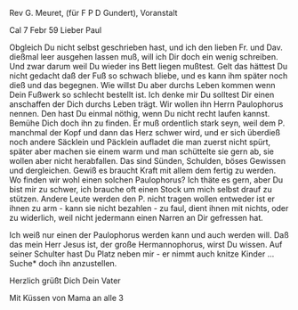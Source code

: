 Rev G. Meuret, (für F P D Gundert), Voranstalt

 Cal 7 Febr 59
Lieber Paul

Obgleich Du nicht selbst geschrieben hast, und ich den lieben Fr. und Dav. dießmal leer ausgehen lassen muß, will ich Dir doch ein wenig schreiben. Und zwar darum weil Du wieder ins Bett liegen mußtest. Gelt das hättest Du nicht gedacht daß der Fuß so schwach bliebe, und es kann ihm später noch dieß und das begegnen. Wie willst Du aber durchs Leben kommen wenn Dein Fußwerk so schlecht bestellt ist. Ich denke mir Du solltest Dir einen anschaffen der Dich durchs Leben trägt. Wir wollen ihn Herrn Paulophorus nennen. Den hast Du einmal nöthig, wenn Du nicht recht laufen kannst. Bemühe Dich doch ihn zu finden. Er muß ordentlich stark seyn, weil dem P. manchmal der Kopf und dann das Herz schwer wird, und er sich überdieß noch andere Säcklein und Päcklein aufladet die man zuerst nicht spürt, später aber machen sie einem warm und man schüttelte sie gern ab, sie wollen aber nicht herabfallen. Das sind Sünden, Schulden, böses Gewissen und dergleichen. Gewiß es braucht Kraft mit allem dem fertig zu werden. Wo finden wir wohl einen solchen Paulophorus? Ich thäte es gern, aber Du bist mir zu schwer, ich brauche oft einen Stock um mich selbst drauf zu stützen. Andere Leute werden den P. nicht tragen wollen entweder ist er ihnen zu arm - kann sie nicht bezahlen - zu faul, dient ihnen mit nichts, oder zu widerlich, weil nicht jedermann einen Narren an Dir gefressen hat.

Ich weiß nur einen der Paulophorus werden kann und auch werden will. Daß das mein Herr Jesus ist, der große Hermannophorus, wirst Du wissen. Auf seiner Schulter hast Du Platz neben mir - er nimmt auch knitze Kinder ... Suche* doch ihn anzustellen.

Herzlich grüßt Dich
 Dein Vater

Mit Küssen von Mama an alle 3

